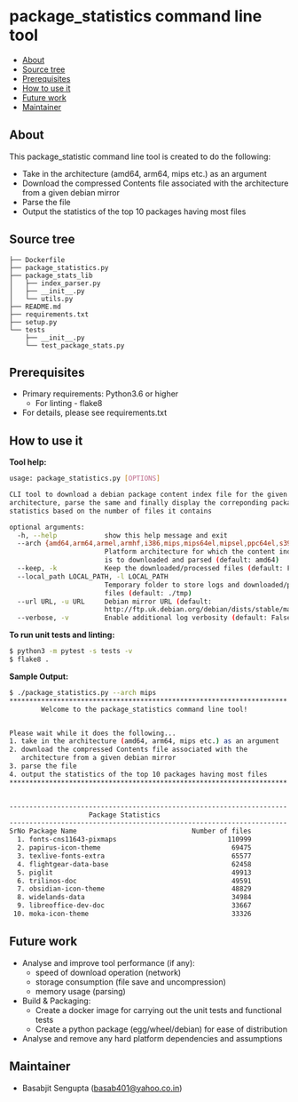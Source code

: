 
# package_statistics command line tool

* [About](#about)
* [Source tree](#tree)
* [Prerequisites](#prerequisites)
* [How to use it](#use)
* [Future work](#TODOs)
* [Maintainer](#maintainer)


## <a name="about">About</a>


This package_statistic command line tool is created to do the following:

* Take in the architecture (amd64, arm64, mips etc.) as an argument
* Download the compressed Contents file associated with the architecture from a given debian mirror
* Parse the file
* Output the statistics of the top 10 packages having most files

 
## <a name="tree">Source tree</a>

```
├── Dockerfile
├── package_statistics.py
├── package_stats_lib
│   ├── index_parser.py
│   ├── __init__.py
│   └── utils.py
├── README.md
├── requirements.txt
├── setup.py
└── tests
    ├── __init__.py
    └── test_package_stats.py
```


## <a name="prerequisites">Prerequisites</a>


* Primary requirements: Python3.6 or higher
  * For linting - flake8
* For details, please see requirements.txt


## <a name="use">How to use it</a>
**Tool help:**
```bash
usage: package_statistics.py [OPTIONS]

CLI tool to download a debian package content index file for the given
architecture, parse the same and finally display the correponding package
statistics based on the number of files it contains

optional arguments:
  -h, --help            show this help message and exit
  --arch {amd64,arm64,armel,armhf,i386,mips,mips64el,mipsel,ppc64el,s390x}, -a {amd64,arm64,armel,armhf,i386,mips,mips64el,mipsel,ppc64el,s390x}
                        Platform architecture for which the content index file
                        is to downloaded and parsed (default: amd64)
  --keep, -k            Keep the downloaded/processed files (default: False)
  --local_path LOCAL_PATH, -l LOCAL_PATH
                        Temporary folder to store logs and downloaded/parsed
                        files (default: ./tmp)
  --url URL, -u URL     Debian mirror URL (default:
                        http://ftp.uk.debian.org/debian/dists/stable/main)
  --verbose, -v         Enable additional log verbosity (default: False)
```

**To run unit tests and linting:**
```bash
$ python3 -m pytest -s tests -v
$ flake8 .
```

**Sample Output:**
```bash
$ ./package_statistics.py --arch mips
**********************************************************************
        Welcome to the package_statistics command line tool!


Please wait while it does the following...
1. take in the architecture (amd64, arm64, mips etc.) as an argument
2. download the compressed Contents file associated with the
   architecture from a given debian mirror
3. parse the file
4. output the statistics of the top 10 packages having most files
**********************************************************************


----------------------------------------------------------------------
                    Package Statistics
----------------------------------------------------------------------
SrNo Package Name                             Number of files
  1. fonts-cns11643-pixmaps                            110999
  2. papirus-icon-theme                                 69475
  3. texlive-fonts-extra                                65577
  4. flightgear-data-base                               62458
  5. piglit                                             49913
  6. trilinos-doc                                       49591
  7. obsidian-icon-theme                                48829
  8. widelands-data                                     34984
  9. libreoffice-dev-doc                                33667
 10. moka-icon-theme                                    33326

```


## <a name="TODOs">Future work</a>

* Analyse and improve tool performance (if any):
  * speed of download operation (network)
  * storage consumption (file save and uncompression)
  * memory usage (parsing)
* Build & Packaging:
  * Create a docker image for carrying out the unit tests and functional tests
  * Create a python package (egg/wheel/debian) for ease of distribution
* Analyse and remove any hard platform dependencies and assumptions


## <a name="maintainer">Maintainer</a>

* Basabjit Sengupta (basab401@yahoo.co.in)
